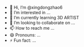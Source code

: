 - 👋 Hi, I’m @xingdongzhao6
- 👀 I’m interested in ...
- 🌱 I’m currently learning 3D ARTIST
- 💞️ I’m looking to collaborate on ...
- 📫 How to reach me ...
- 😄 Pronouns: ...
- ⚡ Fun fact: ...

<!---
xingdongzhao6/xingdongzhao6 is a ✨ special ✨ repository because its `README.md` (this file) appears on your GitHub profile.
You can click the Preview link to take a look at your changes.
--->
